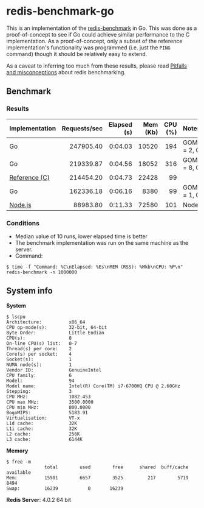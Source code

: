 # redis-benchmark-go
This is an implementation of the [redis-benchmark] in Go. This was done as a proof-of-concept to see if Go could achieve 
similar performance to the C implementation. As a proof-of-concept, only a subset of the reference implementation's 
functionality was programmed (i.e. just the `PING` command) though it should be relatively easy to extend.

As a caveat to inferring too much from these results, please read [Pitfalls and misconceptions] about redis benchmarking.

## Benchmark
### Results

| Implementation | Requests/sec | Elapsed (s) | Mem (Kb) | CPU (%) | Notes                  |
| ---------------|-------------:| -----------:|---------:|--------:|:-----------------------|
| Go             | 247905.40    | 0:04.03     |   10520  |194      | GOMAXPROCS = 2, Go 1.9 |
| Go             | 219339.87    | 0:04.56     |   18052  |316      | GOMAXPROCS = 8, Go 1.9 |
| [Reference (C)]  | 214454.20    | 0:04.73     | 22428    | 99      |                        |
| Go             | 162336.18    | 0:06.16     |    8380  |99       | GOMAXPROCS = 1, Go 1.9 |
| [Node.js]        | 88983.80     | 0:11.33     |   72580  | 101     | Node.js 8.5.0   |

### Conditions
* Median value of 10 runs, lower elapsed time is better
* The benchmark implementation was run on the same machine as the server.
* Command:
```
$ time -f "Command: %C\nElapsed: %Es\nMEM (RSS): %Mkb\nCPU: %P\n"  redis-benchmark -n 1000000
```

## System info
**System** 
```
$ lscpu
Architecture:          x86_64
CPU op-mode(s):        32-bit, 64-bit
Byte Order:            Little Endian
CPU(s):                8
On-line CPU(s) list:   0-7
Thread(s) per core:    2
Core(s) per socket:    4
Socket(s):             1
NUMA node(s):          1
Vendor ID:             GenuineIntel
CPU family:            6
Model:                 94
Model name:            Intel(R) Core(TM) i7-6700HQ CPU @ 2.60GHz
Stepping:              3
CPU MHz:               1082.453
CPU max MHz:           3500.0000
CPU min MHz:           800.0000
BogoMIPS:              5183.91
Virtualisation:        VT-x
L1d cache:             32K
L1i cache:             32K
L2 cache:              256K
L3 cache:              6144K
```
**Memory**
```
$ free -m
              total        used        free      shared  buff/cache   available
Mem:          15901        6657        3525         217        5719        8494
Swap:         16239           0       16239
```

**Redis Server**: 4.0.2 64 bit

[redis-benchmark]: https://github.com/antirez/redis/blob/unstable/src/redis-benchmark.c
[Reference (C)]: https://github.com/antirez/redis/blob/unstable/src/redis-benchmark.c
[Pitfalls and misconceptions]: https://redis.io/topics/benchmarks#pitfalls-and-misconceptions
[Node.js]: https://github.com/rjnienaber/redis-benchmark-js
